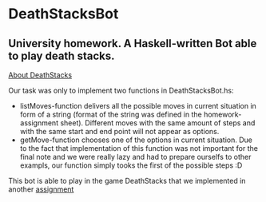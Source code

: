 # DeathStacksBot
## University homework. A Haskell-written Bot able to play death stacks.

[About DeathStacks](https://en.wikipedia.org/wiki/Death_Stacks)

Our task was only to implement two functions in DeathStacksBot.hs:

* listMoves-function delivers all the possible moves in current situation in form of a string 
(format of the string was defined in the homework-assignment sheet). Different moves with the same amount of steps
and with the same start and end point will not appear as options.
* getMove-function chooses one of the options in current situation. Due to the fact that implementation of this function
was not important for the final note and we were really lazy and had to prepare ourselfs to other exampls, our function
simply tooks the first of the possible steps :D

This bot is able to play in the game DeathStacks that we implemented in another [assignment](https://github.com/kostjaigin/DeathStacks)



